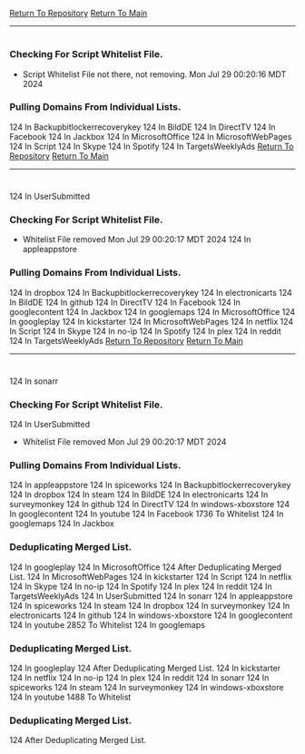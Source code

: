 [Return To Repository](https://github.com/DigitalWarrior/piholeparser/)
[Return To Main](https://github.com/DigitalWarrior/piholeparser/blob/master/RecentRunLogs/Mainlog.md)
____________________________________
# 
### Checking For Script Whitelist File.
* Script Whitelist File not there, not removing. Mon Jul 29 00:20:16 MDT 2024
### Pulling Domains From Individual Lists.
124 In Backupbitlockerrecoverykey
124 In BildDE
124 In DirectTV
124 In Facebook
124 In Jackbox
124 In MicrosoftOffice
124 In MicrosoftWebPages
124 In Script
124 In Skype
124 In Spotify
124 In TargetsWeeklyAds
[Return To Repository](https://github.com/DigitalWarrior/piholeparser/)
[Return To Main](https://github.com/DigitalWarrior/piholeparser/blob/master/RecentRunLogs/Mainlog.md)
____________________________________
# 
124 In UserSubmitted
### Checking For Script Whitelist File.
* Whitelist File removed Mon Jul 29 00:20:17 MDT 2024
124 In appleappstore
### Pulling Domains From Individual Lists.
124 In dropbox
124 In Backupbitlockerrecoverykey
124 In electronicarts
124 In BildDE
124 In github
124 In DirectTV
124 In Facebook
124 In googlecontent
124 In Jackbox
124 In googlemaps
124 In MicrosoftOffice
124 In googleplay
124 In kickstarter
124 In MicrosoftWebPages
124 In netflix
124 In Script
124 In Skype
124 In no-ip
124 In Spotify
124 In plex
124 In reddit
124 In TargetsWeeklyAds
[Return To Repository](https://github.com/DigitalWarrior/piholeparser/)
[Return To Main](https://github.com/DigitalWarrior/piholeparser/blob/master/RecentRunLogs/Mainlog.md)
____________________________________
# 
124 In sonarr
### Checking For Script Whitelist File.
124 In UserSubmitted
* Whitelist File removed Mon Jul 29 00:20:17 MDT 2024
### Pulling Domains From Individual Lists.
124 In appleappstore
124 In spiceworks
124 In Backupbitlockerrecoverykey
124 In dropbox
124 In steam
124 In BildDE
124 In electronicarts
124 In surveymonkey
124 In github
124 In DirectTV
124 In windows-xboxstore
124 In googlecontent
124 In youtube
124 In Facebook
1736 To Whitelist
124 In googlemaps
124 In Jackbox
### Deduplicating Merged List.
124 In googleplay
124 In MicrosoftOffice
124 After Deduplicating Merged List.
124 In MicrosoftWebPages
124 In kickstarter
124 In Script
124 In netflix
124 In Skype
124 In no-ip
124 In Spotify
124 In plex
124 In reddit
124 In TargetsWeeklyAds
124 In UserSubmitted
124 In sonarr
124 In appleappstore
124 In spiceworks
124 In steam
124 In dropbox
124 In surveymonkey
124 In electronicarts
124 In github
124 In windows-xboxstore
124 In googlecontent
124 In youtube
2852 To Whitelist
124 In googlemaps
### Deduplicating Merged List.
124 In googleplay
124 After Deduplicating Merged List.
124 In kickstarter
124 In netflix
124 In no-ip
124 In plex
124 In reddit
124 In sonarr
124 In spiceworks
124 In steam
124 In surveymonkey
124 In windows-xboxstore
124 In youtube
1488 To Whitelist
### Deduplicating Merged List.
124 After Deduplicating Merged List.
